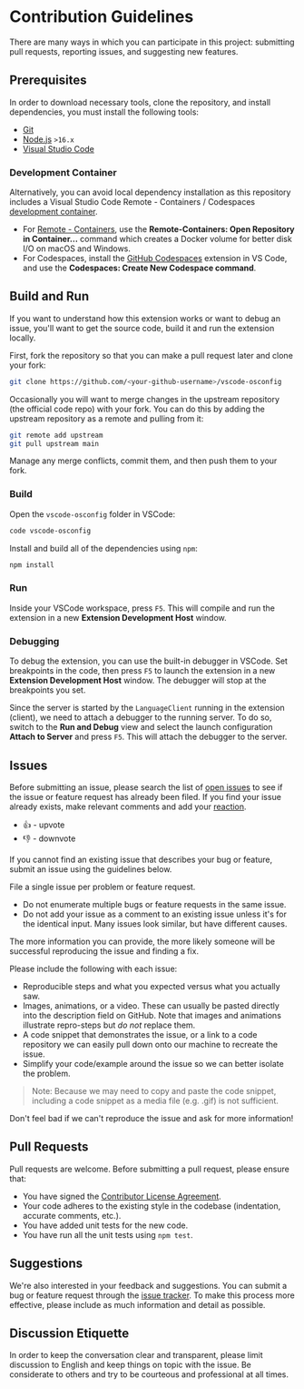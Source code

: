 # Contribution Guidelines

There are many ways in which you can participate in this project: submitting pull requests, reporting issues, and suggesting new features.

## Prerequisites

In order to download necessary tools, clone the repository, and install dependencies, you must install the following tools:

- [Git](https://git-scm.com/)
- [Node.js](https://nodejs.org/) `>16.x`
- [Visual Studio Code](https://code.visualstudio.com/)

### Development Container

Alternatively, you can avoid local dependency installation as this repository includes a Visual Studio Code Remote - Containers / Codespaces [development container](https://github.com/Azure/vscode-osconfig/tree/main/.devcontainer).

- For [Remote - Containers](https://aka.ms/vscode-remote/download/containers), use the **Remote-Containers: Open Repository in Container...** command which creates a Docker volume for better disk I/O on macOS and Windows.
- For Codespaces, install the [GitHub Codespaces](https://marketplace.visualstudio.com/items?itemName=GitHub.codespaces) extension in VS Code, and use the **Codespaces: Create New Codespace command**.

## Build and Run

If you want to understand how this extension works or want to debug an issue, you'll want to get the source code, build it and run the extension locally.

First, fork the repository so that you can make a pull request later and clone your fork:

```bash
git clone https://github.com/<your-github-username>/vscode-osconfig
```

Occasionally you will want to merge changes in the upstream repository (the official code repo) with your fork. You can do this by adding the upstream repository as a remote and pulling from it:

```bash
git remote add upstream
git pull upstream main
```

Manage any merge conflicts, commit them, and then push them to your fork.

### Build

Open the `vscode-osconfig` folder in VSCode:

```bash
code vscode-osconfig
```

Install and build all of the dependencies using `npm`:

```bash
npm install
```

### Run

Inside your VSCode workspace, press `F5`. This will compile and run the extension in a new **Extension Development Host** window.

### Debugging

To debug the extension, you can use the built-in debugger in VSCode. Set breakpoints in the code, then press `F5` to launch the extension in a new **Extension Development Host** window. The debugger will stop at the breakpoints you set.

Since the server is started by the `LanguageClient` running in the extension (client), we need to attach a debugger to the running server. To do so, switch to the **Run and Debug** view and select the launch configuration **Attach to Server** and press `F5`. This will attach the debugger to the server.

## Issues

Before submitting an issue, please search the list of [open issues]() to see if the issue or feature request has already been filed. If you find your issue already exists, make relevant comments and add your [reaction](https://github.com/blog/2119-add-reactions-to-pull-requests-issues-and-comments).

- 👍 - upvote
- 👎 - downvote

If you cannot find an existing issue that describes your bug or feature, submit an issue using the guidelines below.

File a single issue per problem or feature request.

- Do not enumerate multiple bugs or feature requests in the same issue.
- Do not add your issue as a comment to an existing issue unless it's for the identical input. Many issues look similar, but have different causes.

The more information you can provide, the more likely someone will be successful reproducing the issue and finding a fix.

Please include the following with each issue:

- Reproducible steps and what you expected versus what you actually saw.
- Images, animations, or a video. These can usually be pasted directly into the description field on GitHub. Note that images and animations illustrate repro-steps but *do not* replace them.
- A code snippet that demonstrates the issue, or a link to a code repository we can easily pull down onto our machine to recreate the issue.
- Simplify your code/example around the issue so we can better isolate the problem.

> Note: Because we may need to copy and paste the code snippet, including a code snippet as a media file (e.g. .gif) is not sufficient.

Don't feel bad if we can't reproduce the issue and ask for more information!

## Pull Requests

Pull requests are welcome. Before submitting a pull request, please ensure that:

- You have signed the [Contributor License Agreement](https://cla.opensource.microsoft.com/microsoft/vscode-osconfig).
- Your code adheres to the existing style in the codebase (indentation, accurate comments, etc.).
- You have added unit tests for the new code.
- You have run all the unit tests using `npm test`.

## Suggestions

We're also interested in your feedback and suggestions. You can submit a bug or feature request through the [issue tracker](https://github.com/microsoft/vscode/issues/new/choose). To make this process more effective, please include as much information and detail as possible.

## Discussion Etiquette

In order to keep the conversation clear and transparent, please limit discussion to English and keep things on topic with the issue. Be considerate to others and try to be courteous and professional at all times.
